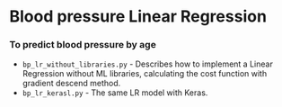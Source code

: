 # Blood pressure Linear Regression
### To predict blood pressure by age

* `bp_lr_without_libraries.py` - Describes how to implement a Linear Regression without ML libraries, calculating the cost function with gradient descend method.
* `bp_lr_kerasl.py` - The same LR model with Keras.

